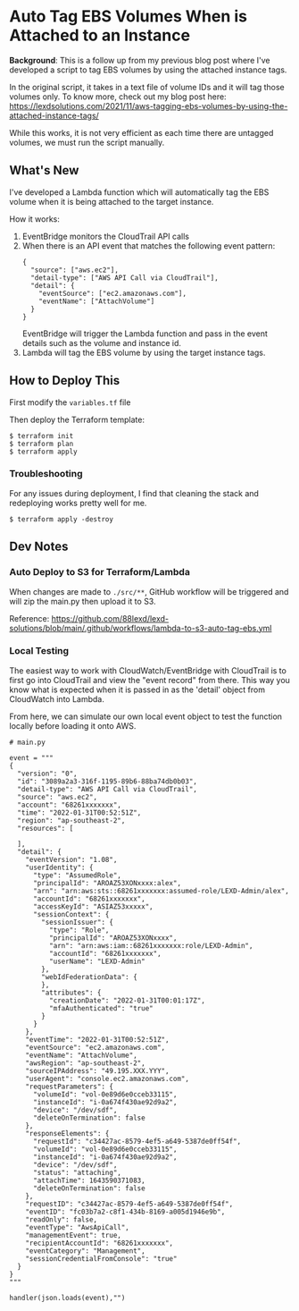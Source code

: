 # Auto Tag EBS Volumes When is Attached to an Instance
**Background**: This is a follow up from my previous blog post where I've developed a script to tag EBS volumes by using the attached instance tags.

In the original script, it takes in a text file of volume IDs and it will tag those volumes only. To know more, check out my blog post here: https://lexdsolutions.com/2021/11/aws-tagging-ebs-volumes-by-using-the-attached-instance-tags/

While this works, it is not very efficient as each time there are untagged volumes, we must run the script manually.

## What's New
I've developed a Lambda function which will automatically tag the EBS volume when it is being attached to the target instance.

How it works:
1. EventBridge monitors the CloudTrail API calls
2. When there is an API event that matches the following event pattern:
    ```
    {
      "source": ["aws.ec2"],
      "detail-type": ["AWS API Call via CloudTrail"],
      "detail": {
        "eventSource": ["ec2.amazonaws.com"],
        "eventName": ["AttachVolume"]
      }
    }
    ```
    EventBridge will trigger the Lambda function and pass in the event details such as the volume and instance id.
3. Lambda will tag the EBS volume by using the target instance tags.


## How to Deploy This
First modify the `variables.tf` file

Then deploy the Terraform template:
```
$ terraform init
$ terraform plan
$ terraform apply
```

### Troubleshooting
For any issues during deployment, I find that cleaning the stack and redeploying works pretty well for me.
```
$ terraform apply -destroy
```

## Dev Notes
### Auto Deploy to S3 for Terraform/Lambda
When changes are made to `./src/**`, GitHub workflow will be triggered and will zip the main.py then upload it to S3.

Reference: https://github.com/88lexd/lexd-solutions/blob/main/.github/workflows/lambda-to-s3-auto-tag-ebs.yml

### Local Testing
The easiest way to work with CloudWatch/EventBridge with CloudTrail is to first go into CloudTrail and view the "event record" from there. This way you know what is expected when it is passed in as the 'detail' object from CloudWatch into Lambda.

From here, we can simulate our own local event object to test the function locally before loading it onto AWS.
```
# main.py

event = """
{
  "version": "0",
  "id": "3089a2a3-316f-1195-89b6-88ba74db0b03",
  "detail-type": "AWS API Call via CloudTrail",
  "source": "aws.ec2",
  "account": "68261xxxxxxx",
  "time": "2022-01-31T00:52:51Z",
  "region": "ap-southeast-2",
  "resources": [

  ],
  "detail": {
    "eventVersion": "1.08",
    "userIdentity": {
      "type": "AssumedRole",
      "principalId": "AROAZ53XONxxxx:alex",
      "arn": "arn:aws:sts::68261xxxxxxx:assumed-role/LEXD-Admin/alex",
      "accountId": "68261xxxxxxx",
      "accessKeyId": "ASIAZ53xxxxx",
      "sessionContext": {
        "sessionIssuer": {
          "type": "Role",
          "principalId": "AROAZ53XONxxxx",
          "arn": "arn:aws:iam::68261xxxxxxx:role/LEXD-Admin",
          "accountId": "68261xxxxxxx",
          "userName": "LEXD-Admin"
        },
        "webIdFederationData": {
        },
        "attributes": {
          "creationDate": "2022-01-31T00:01:17Z",
          "mfaAuthenticated": "true"
        }
      }
    },
    "eventTime": "2022-01-31T00:52:51Z",
    "eventSource": "ec2.amazonaws.com",
    "eventName": "AttachVolume",
    "awsRegion": "ap-southeast-2",
    "sourceIPAddress": "49.195.XXX.YYY",
    "userAgent": "console.ec2.amazonaws.com",
    "requestParameters": {
      "volumeId": "vol-0e89d6e0cceb33115",
      "instanceId": "i-0a674f430ae92d9a2",
      "device": "/dev/sdf",
      "deleteOnTermination": false
    },
    "responseElements": {
      "requestId": "c34427ac-8579-4ef5-a649-5387de0ff54f",
      "volumeId": "vol-0e89d6e0cceb33115",
      "instanceId": "i-0a674f430ae92d9a2",
      "device": "/dev/sdf",
      "status": "attaching",
      "attachTime": 1643590371083,
      "deleteOnTermination": false
    },
    "requestID": "c34427ac-8579-4ef5-a649-5387de0ff54f",
    "eventID": "fc03b7a2-c8f1-434b-8169-a005d1946e9b",
    "readOnly": false,
    "eventType": "AwsApiCall",
    "managementEvent": true,
    "recipientAccountId": "68261xxxxxxx",
    "eventCategory": "Management",
    "sessionCredentialFromConsole": "true"
  }
}
"""

handler(json.loads(event),"")
```
